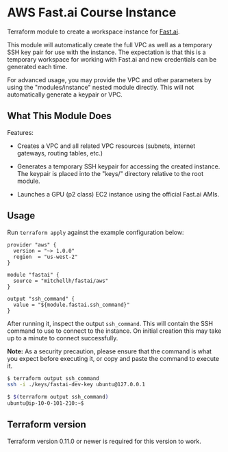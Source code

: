 AWS Fast.ai Course Instance
========================

Terraform module to create a workspace instance for [Fast.ai](https://course.fast.ai).

This module will automatically create the full VPC as well as a temporary
SSH key pair for use with the instance. The expectation is that this is a
temporary workspace for working with Fast.ai and new credentials can be
generated each time.

For advanced usage, you may provide the VPC and other parameters by using
the "modules/instance" nested module directly. This will not automatically
generate a keypair or VPC.

What This Module Does
---------------------

Features:

  * Creates a VPC and all related VPC resources (subnets, internet gateways,
    routing tables, etc.)

  * Generates a temporary SSH keypair for accessing the created instance.
    The keypair is placed into the "keys/" directory relative to the
    root module.

  * Launches a GPU (p2 class) EC2 instance using the official Fast.ai AMIs.

Usage
-----

Run `terraform apply` against the example configuration below:

```hcl
provider "aws" {
  version = "~> 1.0.0"
  region  = "us-west-2"
}

module "fastai" {
  source = "mitchellh/fastai/aws"
}

output "ssh_command" {
  value = "${module.fastai.ssh_command}"
}
```

After running it, inspect the output `ssh_command`. This will contain
the SSH command to use to connect to the instance. On initial creation this
may take up to a minute to connect successfully.

**Note:** As a security precaution, please ensure that the command is what
you expect before executing it, or copy and paste the command to execute it.

```sh
$ terraform output ssh_command
ssh -i ./keys/fastai-dev-key ubuntu@127.0.0.1

$ $(terraform output ssh_command)
ubuntu@ip-10-0-101-210:~$
```

Terraform version
-----------------

Terraform version 0.11.0 or newer is required for this version to work.
